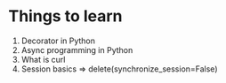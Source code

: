 # Things to learn

1) Decorator in Python
2) Async programming in Python
3) What is curl
4) Session basics => delete(synchronize_session=False)